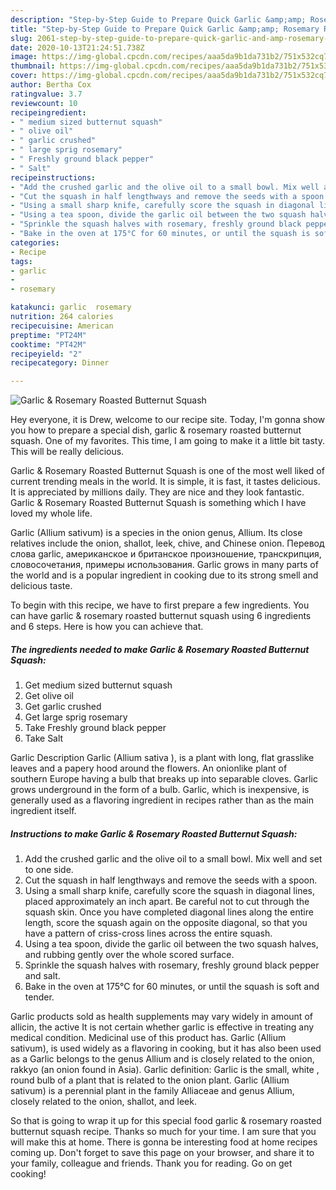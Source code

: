 ```yaml
---
description: "Step-by-Step Guide to Prepare Quick Garlic &amp;amp; Rosemary Roasted Butternut Squash"
title: "Step-by-Step Guide to Prepare Quick Garlic &amp;amp; Rosemary Roasted Butternut Squash"
slug: 2061-step-by-step-guide-to-prepare-quick-garlic-and-amp-rosemary-roasted-butternut-squash
date: 2020-10-13T21:24:51.738Z
image: https://img-global.cpcdn.com/recipes/aaa5da9b1da731b2/751x532cq70/garlic-rosemary-roasted-butternut-squash-recipe-main-photo.jpg
thumbnail: https://img-global.cpcdn.com/recipes/aaa5da9b1da731b2/751x532cq70/garlic-rosemary-roasted-butternut-squash-recipe-main-photo.jpg
cover: https://img-global.cpcdn.com/recipes/aaa5da9b1da731b2/751x532cq70/garlic-rosemary-roasted-butternut-squash-recipe-main-photo.jpg
author: Bertha Cox
ratingvalue: 3.7
reviewcount: 10
recipeingredient:
- " medium sized butternut squash"
- " olive oil"
- " garlic crushed"
- " large sprig rosemary"
- " Freshly ground black pepper"
- " Salt"
recipeinstructions:
- "Add the crushed garlic and the olive oil to a small bowl. Mix well and set to one side."
- "Cut the squash in half lengthways and remove the seeds with a spoon."
- "Using a small sharp knife, carefully score the squash in diagonal lines, placed approximately an inch apart. Be careful not to cut through the squash skin. Once you have completed diagonal lines along the entire length, score the squash again on the opposite diagonal, so that you have a pattern of criss-cross lines across the entire squash."
- "Using a tea spoon, divide the garlic oil between the two squash halves, and rubbing gently over the whole scored surface."
- "Sprinkle the squash halves with rosemary, freshly ground black pepper and salt."
- "Bake in the oven at 175°C for 60 minutes, or until the squash is soft and tender."
categories:
- Recipe
tags:
- garlic
- 
- rosemary

katakunci: garlic  rosemary 
nutrition: 264 calories
recipecuisine: American
preptime: "PT24M"
cooktime: "PT42M"
recipeyield: "2"
recipecategory: Dinner

---
```



![Garlic &amp; Rosemary Roasted Butternut Squash](https://img-global.cpcdn.com/recipes/aaa5da9b1da731b2/751x532cq70/garlic-rosemary-roasted-butternut-squash-recipe-main-photo.jpg)

Hey everyone, it is Drew, welcome to our recipe site. Today, I'm gonna show you how to prepare a special dish, garlic &amp; rosemary roasted butternut squash. One of my favorites. This time, I am going to make it a little bit tasty. This will be really delicious.

Garlic &amp; Rosemary Roasted Butternut Squash is one of the most well liked of current trending meals in the world. It is simple, it is fast, it tastes delicious. It is appreciated by millions daily. They are nice and they look fantastic. Garlic &amp; Rosemary Roasted Butternut Squash is something which I have loved my whole life.

Garlic (Allium sativum) is a species in the onion genus, Allium. Its close relatives include the onion, shallot, leek, chive, and Chinese onion. Перевод слова garlic, американское и британское произношение, транскрипция, словосочетания, примеры использования. Garlic grows in many parts of the world and is a popular ingredient in cooking due to its strong smell and delicious taste.


To begin with this recipe, we have to first prepare a few ingredients. You can have garlic &amp; rosemary roasted butternut squash using 6 ingredients and 6 steps. Here is how you can achieve that.

<!--inarticleads1-->

##### The ingredients needed to make Garlic &amp; Rosemary Roasted Butternut Squash:

1. Get  medium sized butternut squash
1. Get  olive oil
1. Get  garlic crushed
1. Get  large sprig rosemary
1. Take  Freshly ground black pepper
1. Take  Salt


Garlic Description Garlic (Allium sativa ), is a plant with long, flat grasslike leaves and a papery hood around the flowers. An onionlike plant of southern Europe having a bulb that breaks up into separable cloves. Garlic grows underground in the form of a bulb. Garlic, which is inexpensive, is generally used as a flavoring ingredient in recipes rather than as the main ingredient itself. 

<!--inarticleads2-->

##### Instructions to make Garlic &amp; Rosemary Roasted Butternut Squash:

1. Add the crushed garlic and the olive oil to a small bowl. Mix well and set to one side.
1. Cut the squash in half lengthways and remove the seeds with a spoon.
1. Using a small sharp knife, carefully score the squash in diagonal lines, placed approximately an inch apart. Be careful not to cut through the squash skin. Once you have completed diagonal lines along the entire length, score the squash again on the opposite diagonal, so that you have a pattern of criss-cross lines across the entire squash.
1. Using a tea spoon, divide the garlic oil between the two squash halves, and rubbing gently over the whole scored surface.
1. Sprinkle the squash halves with rosemary, freshly ground black pepper and salt.
1. Bake in the oven at 175°C for 60 minutes, or until the squash is soft and tender.


Garlic products sold as health supplements may vary widely in amount of allicin, the active It is not certain whether garlic is effective in treating any medical condition. Medicinal use of this product has. Garlic (Allium sativum), is used widely as a flavoring in cooking, but it has also been used as a Garlic belongs to the genus Allium and is closely related to the onion, rakkyo (an onion found in Asia). Garlic definition: Garlic is the small, white , round bulb of a plant that is related to the onion plant. Garlic (Allium sativum) is a perennial plant in the family Alliaceae and genus Allium, closely related to the onion, shallot, and leek. 

So that is going to wrap it up for this special food garlic &amp; rosemary roasted butternut squash recipe. Thanks so much for your time. I am sure that you will make this at home. There is gonna be interesting food at home recipes coming up. Don't forget to save this page on your browser, and share it to your family, colleague and friends. Thank you for reading. Go on get cooking!
